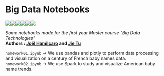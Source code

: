 # Big Data Notebooks  
<img src="https://img.shields.io/badge/Jupyter%20-%23F37626.svg?&style=flat-square&logo=Jupyter&logoColor=white" /><img src="https://img.shields.io/badge/python%20-%2314354C.svg?&style=flat-square&logo=python&logoColor=white"/><img src="https://img.shields.io/badge/Spark%20-E25A1C.svg?&style=flat-square&logo=apachespark&logoColor=white"/><img src="https://img.shields.io/badge/numpy%20-%23013243.svg?&style=flat-square&logo=numpy&logoColor=white" /><img src="https://img.shields.io/badge/pandas%20-%23150458.svg?&style=flat-square&logo=pandas&logoColor=white" /><img src="https://img.shields.io/badge/Plotly%20-%231572B6.svg?&style=flat-square&logo=plotly&logoColor=white"/>   

*Some notebooks made for the first year Master course "Big Data Technologies"*  
**Authors : [Joël Hamilcaro](https://github.com/Joel-Hamilcaro/) and [Jie Tu](https://github.com/jie-tu)**  

`homework01.ipynb` -> We use pandas and plotly to perform data processing and visualization on a century of French baby names data.   
`homework02.ipynb` -> We use Spark to study and visualize American baby name trends.   
